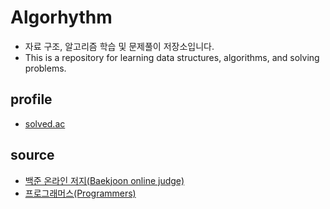 # Algorhythm
- 자료 구조, 알고리즘 학습 및 문제풀이 저장소입니다.
- This is a repository for learning data structures, algorithms, and solving problems.

## profile 
- [solved.ac](https://solved.ac/profile/eunhomoon)

## source
- [백준 온라인 저지(Baekjoon online judge)](https://www.acmicpc.net/)
- [프로그래머스(Programmers)](https://programmers.co.kr/)
